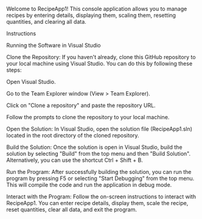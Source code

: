 Welcome to RecipeApp1! This console application allows you to manage recipes by entering details, displaying them, scaling them, resetting quantities, and clearing all data. 

Instructions 

Running the Software in Visual Studio 

Clone the Repository: If you haven't already, clone this GitHub repository to your local machine using Visual Studio. You can do this by following these steps: 

Open Visual Studio. 

Go to the Team Explorer window (View > Team Explorer). 

Click on "Clone a repository" and paste the repository URL. 

Follow the prompts to clone the repository to your local machine. 

Open the Solution: In Visual Studio, open the solution file (RecipeApp1.sln) located in the root directory of the cloned repository. 

Build the Solution: Once the solution is open in Visual Studio, build the solution by selecting "Build" from the top menu and then "Build Solution". Alternatively, you can use the shortcut Ctrl + Shift + B. 

Run the Program: After successfully building the solution, you can run the program by pressing F5 or selecting "Start Debugging" from the top menu. This will compile the code and run the application in debug mode. 

Interact with the Program: Follow the on-screen instructions to interact with RecipeApp1. You can enter recipe details, display them, scale the recipe, reset quantities, clear all data, and exit the program. 
